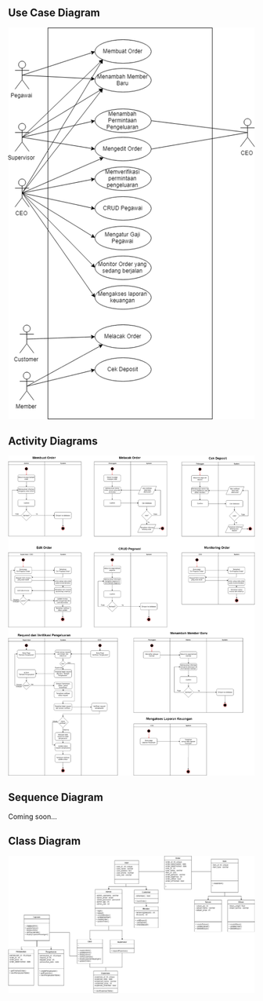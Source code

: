 ## Use Case Diagram
![Use Case Diagram](use-case-diagram.png)


## Activity Diagrams
![Activity Diagrams](activity-diagrams.png)


## Sequence Diagram
Coming soon...


## Class Diagram
![Class Diagram](class-diagram.png)